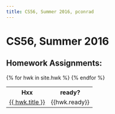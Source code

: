 ```yaml
---
title: CS56, Summer 2016, pconrad
---
```


# CS56, Summer 2016


## Homework Assignments:

<table id="hwk_table">
<tr>
  <th>Hxx</th>
  <th>ready?</th>
</tr>
{% for hwk in site.hwk %}
  <tr>
    <td><a href="{{hwk.url}}">{{ hwk.title }}</a></td>
    <td>{{hwk.ready}}</td>
  </tr>
{% endfor %}
</table>
